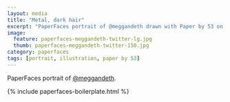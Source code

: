 ```yaml
---
layout: media
title: "Metal, dark hair"
excerpt: "PaperFaces portrait of @meggandeth drawn with Paper by 53 on an iPad."
image: 
  feature: paperfaces-meggandeth-twitter-lg.jpg
  thumb: paperfaces-meggandeth-twitter-150.jpg
category: paperfaces
tags: [portrait, illustration, paper by 53]
---
```


PaperFaces portrait of [@meggandeth](http://twitter.com/meggandeth).

{% include paperfaces-boilerplate.html %}